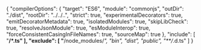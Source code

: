 {
    "compilerOptions": {
        "target": "ES6",
        "module": "commonjs",
        "outDir": "./dist",
        "rootDir": "../../..",
        "strict": true,
		"experimentalDecorators": true,
		"emitDecoratorMetadata": true,
		"isolatedModules": true,
		"skipLibCheck": true,
		"resolveJsonModule": true,
		"esModuleInterop": true,
		"forceConsistentCasingInFileNames": true,
		"sourceMap": true
    },
    "include": [
        "**/*.ts"
    ],
    "exclude": [
        "**/node_modules/*",
        "bin",
        "dist",
        "public",
		"**/*.d.ts"
    ]
}